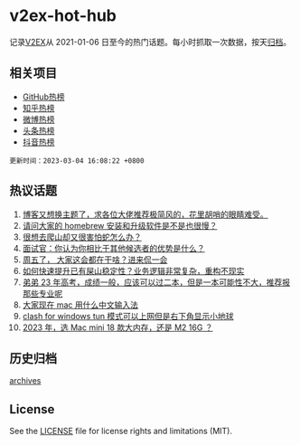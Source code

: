 # v2ex-hot-hub

 记录[V2EX](https://www.v2ex.com/)从 2021-01-06 日至今的热门话题。每小时抓取一次数据，按天[归档](archives)。
 
 ## 相关项目

- [GitHub热榜](https://github.com/snaildev/github-hot-hub)
- [知乎热榜](https://github.com/snaildev/zhihu-hot-hub)
- [微博热榜](https://github.com/snaildev/weibo-hot-hub)
- [头条热榜](https://github.com/snaildev/toutiao-hot-hub)
- [抖音热榜](https://github.com/snaildev/douyin-hot-hub)


 `更新时间：2023-03-04 16:08:22 +0800`

## 热议话题

1. [博客又想换主题了，求各位大佬推荐极简风的，花里胡哨的眼睛难受。](https://www.v2ex.com/t/921010)
1. [请问大家的 homebrew 安装和升级软件是不是也很慢？](https://www.v2ex.com/t/920873)
1. [很想去爬山却又很害怕蛇怎么办？](https://www.v2ex.com/t/921015)
1. [面试官：你认为你相比于其他候选者的优势是什么？](https://www.v2ex.com/t/920984)
1. [周五了， 大家这会都在干啥？进来侃一会](https://www.v2ex.com/t/920879)
1. [如何快速提升已有屎山稳定性？业务逻辑非常复杂，重构不现实](https://www.v2ex.com/t/920978)
1. [弟弟 23 年高考，成绩一般，应该可以过二本，但是一本可能性不大，推荐报那些专业呢](https://www.v2ex.com/t/921023)
1. [大家现在 mac 用什么中文输入法](https://www.v2ex.com/t/921066)
1. [clash for windows tun 模式可以上网但是右下角显示小地球](https://www.v2ex.com/t/920894)
1. [2023 年，选 Mac mini 18 款大内存，还是 M2 16G ？](https://www.v2ex.com/t/920884)

## 历史归档

[archives](archives)

## License

See the [LICENSE](LICENSE) file for license rights and limitations (MIT).
